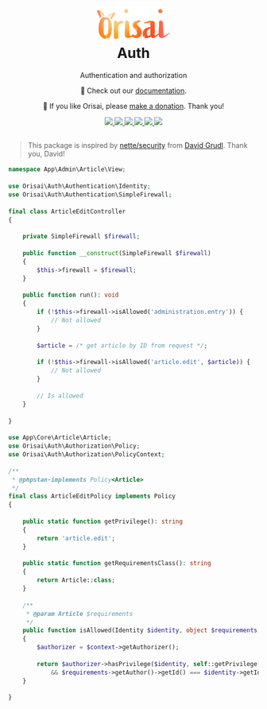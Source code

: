 <h1 align="center">
	<img src="https://github.com/orisai/.github/blob/main/images/repo_title.png?raw=true" alt="Orisai"/>
	<br/>
	Auth
</h1>

<p align="center">
	Authentication and authorization
</p>

<p align="center">
	📄 Check out our <a href="docs/README.md">documentation</a>.
</p>

<p align="center">
	💸 If you like Orisai, please <a href="https://orisai.dev/sponsor">make a donation</a>. Thank you!
</p>

<p align="center">
	<a href="https://github.com/orisai/auth/actions?query=workflow%3Aci">
		<img src="https://github.com/orisai/auth/workflows/ci/badge.svg">
	</a>
	<a href="https://coveralls.io/r/orisai/auth">
		<img src="https://badgen.net/coveralls/c/github/orisai/auth/v1.x?cache=300">
	</a>
	<a href="https://dashboard.stryker-mutator.io/reports/github.com/orisai/auth/v1.x">
		<img src="https://badge.stryker-mutator.io/github.com/orisai/auth/v1.x">
	</a>
	<a href="https://packagist.org/packages/orisai/auth">
		<img src="https://badgen.net/packagist/dt/orisai/auth?cache=3600">
	</a>
	<a href="https://packagist.org/packages/orisai/auth">
		<img src="https://badgen.net/packagist/v/orisai/auth?cache=3600">
	</a>
	<a href="https://choosealicense.com/licenses/mpl-2.0/">
		<img src="https://badgen.net/badge/license/MPL-2.0/blue?cache=3600">
	</a>
<p>

##

> This package is inspired by [nette/security](https://github.com/nette/security) from [David Grudl](https://github.com/dg). Thank you, David!

```php
namespace App\Admin\Article\View;

use Orisai\Auth\Authentication\Identity;
use Orisai\Auth\Authentication\SimpleFirewall;

final class ArticleEditController
{

	private SimpleFirewall $firewall;

	public function __construct(SimpleFirewall $firewall)
	{
		$this->firewall = $firewall;
	}

	public function run(): void
	{
		if (!$this->firewall->isAllowed('administration.entry')) {
			// Not allowed
		}

		$article = /* get article by ID from request */;

		if (!$this->firewall->isAllowed('article.edit', $article)) {
			// Not allowed
		}

		// Is allowed
	}

}

use App\Core\Article\Article;
use Orisai\Auth\Authorization\Policy;
use Orisai\Auth\Authorization\PolicyContext;

/**
 * @phpstan-implements Policy<Article>
 */
final class ArticleEditPolicy implements Policy
{

	public static function getPrivilege(): string
	{
		return 'article.edit';
	}

	public static function getRequirementsClass(): string
	{
		return Article::class;
	}

	/**
	 * @param Article $requirements
	 */
	public function isAllowed(Identity $identity, object $requirements, PolicyContext $context): bool
	{
		$authorizer = $context->getAuthorizer();

		return $authorizer->hasPrivilege($identity, self::getPrivilege())
			&& $requirements->getAuthor()->getId() === $identity->getId();
	}

}
```
